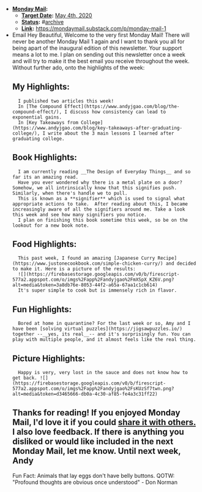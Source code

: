 - **[Monday Mail](<Monday Mail.md>):**
    - **[Target Date](<Target Date.md>):** [May 4th, 2020](<May 4th, 2020.md>)
    - **[Status](<Status.md>):** #[archive](<archive.md>)
    - **[Link](<Link.md>):** https://mondaymail.substack.com/p/monday-mail-1
- Email
    Hey Beautiful,
    Welcome to the very first Monday Mail! There will never be another Monday Mail 1 again and I want to thank you all for being apart of the inaugural edition of this newsletter. Your support means a lot to me.
    I plan on sending out this newsletter once a week and will try to make it the best email you receive throughout the week.
    Without further ado, onto the highlights of the week:
    ## My Highlights:
        I published two articles this week!
        In [The Compound Effect](https://www.andyjgao.com/blog/the-compound-effect/), I discuss how consistency can lead to exponential gains. 
        In [Key Takeaways from College](https://www.andyjgao.com/blog/key-takeaways-after-graduating-college/), I write about the 3 main lessons I learned after graduating college.
    ## Book Highlights:
        I am currently reading __The Design of Everyday Things__ and so far its an amazing read.
        Have you ever wondered why there is a metal plate on a door? Somehow, we all intrinsically know that this signifies push. Similarly, when there's handle we to pull. 
        This is known as a **signifier** which is used to signal what appropriate actions to take.  After reading about this, I became increasingly aware of all the signifiers around me. Take a look this week and see how many signifiers you notice.
        I plan on finishing this book sometime this week, so be on the lookout for a new book note.
    ## Food Highlights:
        This past week, I found an amazing [Japanese Curry Recipe](https://www.justonecookbook.com/simple-chicken-curry/) and decided to make it. Here is a picture of the results:
        ![](https://firebasestorage.googleapis.com/v0/b/firescript-577a2.appspot.com/o/imgs%2Fapp%2Fandyjgao%2FmXSpX_KZ6V.png?alt=media&token=3a8db76e-8053-44f2-a65a-67aa1c1cb614)
        It's super simple to cook but is immensely rich in flavor.
    ## Fun Highlights:
        Bored at home in quarantine? For the last week or so, Amy and I have been [solving virtual puzzles](https://jigsawpuzzles.io/) together --__yes, its real__-- and it's surprisingly fun. You can play with multiple people, and it almost feels like the real thing.
    ## Picture Highlights:
        Happy is very, very lost in the sauce and does not know how to get back. ![](https://firebasestorage.googleapis.com/v0/b/firescript-577a2.appspot.com/o/imgs%2Fapp%2Fandyjgao%2FsKUzSf7twn.png?alt=media&token=d3465666-db0a-4c30-af85-fe4a3c31ff22)
    Thanks for reading! If you enjoyed Monday Mail, I'd love it if you could [share it with others.](mondaymail.substack.com) I also love feedback. If there is anything you disliked or would like included in the next Monday Mail, let me know.
    Until next week,
    Andy
    ---
    Fun Fact: Animals that lay eggs don't have belly buttons.
    QOTW:  "Profound thoughts are obvious once understood" - Don Norman
